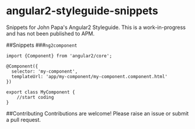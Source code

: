 
# angular2-styleguide-snippets
Snippets for John Papa's Angular2 Styleguide. This is a work-in-progress and has not been published to APM.

##Snippets
###`ng2component`
```
import {Component} from 'angular2/core';

@Component({
  selector: 'my-component',
  templateUrl: 'app/my-component/my-component.component.html'
})

export class MyComponent {
    //start coding
}

```
##Contributing
Contributions are welcome! Please raise an issue or submit a pull request.
